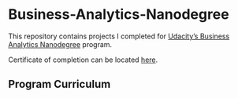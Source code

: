 # Business-Analytics-Nanodegree
This repository contains projects I completed for [Udacity’s Business Analytics Nanodegree](https://www.udacity.com/course/business-analytics-nanodegree--nd098) program.

Certificate of completion can be located [here](https://confirm.udacity.com/M79JSKSR).

## Program Curriculum
